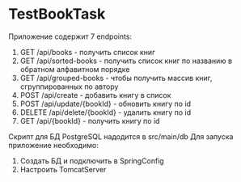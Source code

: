# TestBookTask
Приложение содержит 7 endpoints:
1) GET /api/books - получить список книг
2) GET /api/sorted-books - получить список книг по названию в обратном алфавитном порядке
3) GET /api/grouped-books - чтобы получить массив книг, сгруппированных по автору
4) POST /api/create - добавить книгу в список
5) POST /api/update/{bookId} - обновить книгу по id
6) DELETE /api/delete/{bookId} - удалить книгу по id
7) GET /api/{bookId} - получить книгу по id

Скрипт для БД PostgreSQL надодится в src/main/db
Для запуска приложение необходимо:
1) Создать БД и подключить в SpringConfig
2) Настроить TomcatServer
